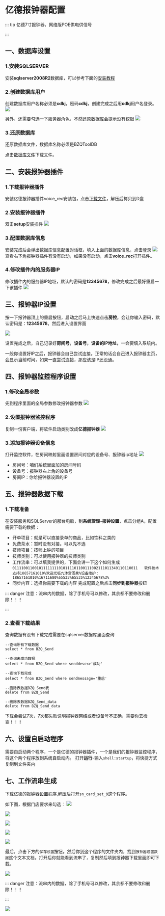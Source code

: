 # 亿德报钟器配置
::: tip
亿德7寸报钟器，网络版POE供电供信号

:::


## 一、数据库设置
### 1.安装SQLSERVER
安装**sqlserver2008R2**数据库，可以参考下面的[安装教程](https://www.php.cn/faq/697725.html)

### 2.创建数据库用户
创建数据库用户名称必须是**cdkj**，密码**cdkj**，创建完成之后用**cdkj**用户名登录。
![](https://wiki-cdsoft.oss-cn-hangzhou.aliyuncs.com/20240829150142.png)

另外，还需要勾选一下服务器角色，不然还原数据库会提示没有权限
![](https://wiki-cdsoft.oss-cn-hangzhou.aliyuncs.com/20240829150346.png)

### 3.还原数据库
还原数据库文件，数据库名称必须是BZQToolDB

点击[数据库文件](http://60.191.14.154:12345/d/SAAS%E8%BD%AF%E4%BB%B6/%E6%8A%A5%E9%92%9F%E6%96%87%E4%BB%B6/%E4%BA%BF%E5%BE%B7%E6%8A%A5%E9%92%9F%E5%99%A8/BZQToolDB)下载文件。

## 二、安装报钟器插件
### 1.下载报钟器插件
安装亿德报钟器插件voice_rec安装包，点击[下载文件](http://60.191.14.154:12345/d/SAAS%E8%BD%AF%E4%BB%B6/%E6%8A%A5%E9%92%9F%E6%96%87%E4%BB%B6/%E4%BA%BF%E5%BE%B7%E6%8A%A5%E9%92%9F%E5%99%A8/%E6%8A%A5%E9%92%9F%E5%99%A8%E8%AF%AD%E9%9F%B3%E5%AF%B9%E8%AE%B2%E8%AF%86%E5%88%AB%E6%8E%A7%E5%88%B6%E7%A8%8B%E5%BA%8F.zip)，解压后拷贝到D盘
### 2.安装报钟器插件
双击**setup**安装插件
![](https://wiki-cdsoft.oss-cn-hangzhou.aliyuncs.com/20240829155140.png)

### 3.配置数据库信息
安装完成后会弹出数据库信息配置对话框，填入上面的数据库信息，点击登录
   ![](https://wiki-cdsoft.oss-cn-hangzhou.aliyuncs.com/20240829155348.png)
查看右下角报钟器插件有没有启动，如果没有启动，点击**voice_rec**打开插件。

### 4.修改插件内的服务器IP
修改插件内的服务器IP地址，默认的密码是**12345678**，修改完成之后最好重启一下该插件
   ![](https://wiki-cdsoft.oss-cn-hangzhou.aliyuncs.com/20240829155727.png)

## 三、报钟器IP设置
按一下报钟器顶上的重启按钮，启动之后马上快速点击**房控**，会让你输入密码，默认密码是：**12345678**，然后进入设置界面

![](https://wiki-cdsoft.oss-cn-hangzhou.aliyuncs.com/20240829160037.png)

设置完成之后，自己记录好**房间号**，**设备号**，**设备的IP地址**，一会要填入系统内。

一般你设置好IP之后，报钟器会自己尝试连接，正常的话会自己进入报钟器主页，会显示当前时间，如果一直尝试连接，那应该是IP还没通。

## 四、报钟器监控程序设置
### 1.修改全局参数
   先到程序里面的全局参数修改报钟器参数
   ![](https://wiki-cdsoft.oss-cn-hangzhou.aliyuncs.com/20240829160453.png)

### 2.设置报钟器监控程序
   复制一份客户端，将软件启动类别改成**亿德报钟器**
   ![](https://wiki-cdsoft.oss-cn-hangzhou.aliyuncs.com/20240829160718.png)

### 3.添加报钟器设备信息
   打开监控软件，在房间映射里面设置房间对应的设备号、报钟器ip地址
   ![](https://wiki-cdsoft.oss-cn-hangzhou.aliyuncs.com/20240829160938.png)
   + 房间号：咱们系统里面加的房间号码
   + 设备号：报钟器右上角的设备号
   + 房间IP：你给报钟器设置的IP
  
## 五、报钟器数据下载
### 1.下载准备
在安装服务和SQLServer的那台电脑，到**系统管理-报钟设置**，点击分组A，配置需要下载的数据：
+ 开单项目：就是可以直接录单的商品，比如饮料之类的
+ 免费茶水：暂时没有对接，可以先不选
+ 技师项目：技师上钟的项目
+ 技师类别：可以使用报钟器的技师类别
+ 工作流串：可以填我提供的，下面会讲一下这个如何生成```011110011001011111111010111101100111002111011340110110011   软件技术支持18657161010%欢迎光临九沐宫汤泉%设备维护：18657161010%16711680%65535%65535%12345678%3%```
+ 同步内容：选择你需要下载的内容
完成配置之后点击**同步到报钟器**按钮


::: danger
注意：流串内的数据，除了手机号可以修改，其余都不要修改和删除！！！

:::


### 2.查看下载结果
查询数据有没有下载完成需要在sqlserver数据库里面查询
```
--查询所有下载数据
select * from BZQ_Send

--查询未成功数据
select * from BZQ_Send where senddesc<>'成功'

--查询下载完成
select * from BZQ_Send where sendmessage='重启'

--删除表数据BZQ_Send表
delete from BZQ_Send

--删除表数据BZQ_Send_data
delete from BZQ_Send_data
```
下载会尝试7次，7次都失败说明报钟器网络或者设备号不正确，需要你去检查！！！

## 六、设置自启动程序
需要自启动两个程序，一个是亿德的报钟器插件，一个是我们的报钟器监控程序，将这个两个程序放到系统自启动内。
打开**运行**-输入```shell:startup```，将快捷方式复制到文件夹内

## 七、工作流串生成
下载亿德的报钟器[设置程序](http://60.191.14.154:12345/d/SAAS%E8%BD%AF%E4%BB%B6/%E6%8A%A5%E9%92%9F%E6%96%87%E4%BB%B6/%E4%BA%BF%E5%BE%B7%E6%8A%A5%E9%92%9F%E5%99%A8/%E4%BA%BF%E5%BE%B7%E6%8A%A5%E9%92%9F%E5%99%A8%E8%AE%BE%E7%BD%AE%E7%A8%8B%E5%BA%8F.zip),解压后打开```sn_card_set_9```这个程序。

如下图，根据门店要求来勾选：
![](https://wiki-cdsoft.oss-cn-hangzhou.aliyuncs.com/20240829163213.png)

![](https://wiki-cdsoft.oss-cn-hangzhou.aliyuncs.com/20240829163311.png)

![](https://wiki-cdsoft.oss-cn-hangzhou.aliyuncs.com/20240829163350.png)

![](https://wiki-cdsoft.oss-cn-hangzhou.aliyuncs.com/20240829163436.png)

![](https://wiki-cdsoft.oss-cn-hangzhou.aliyuncs.com/20240829163534.png)

最后，点击下方的```保存设置```按钮，然后你到这个程序的文件夹内，找到```报钟器设置数据```这个文本文档，打开后你就能看到流串了，复制然后填到报钟器下载里面即可下载。

![](https://wiki-cdsoft.oss-cn-hangzhou.aliyuncs.com/20240829163814.png)


::: danger
注意：流串内的数据，除了手机号可以修改，其余都不要修改和删除！！！

:::


![](https://wiki-cdsoft.oss-cn-hangzhou.aliyuncs.com/20240829163902.png)



